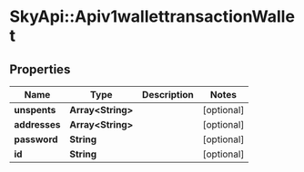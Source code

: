 # SkyApi::Apiv1wallettransactionWallet

## Properties
Name | Type | Description | Notes
------------ | ------------- | ------------- | -------------
**unspents** | **Array&lt;String&gt;** |  | [optional] 
**addresses** | **Array&lt;String&gt;** |  | [optional] 
**password** | **String** |  | [optional] 
**id** | **String** |  | [optional] 


